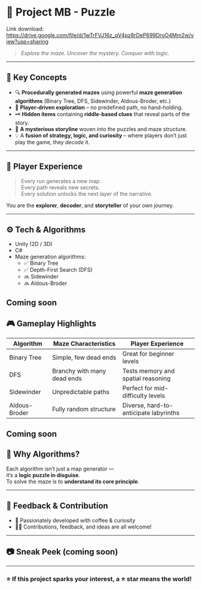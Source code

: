 # 🧩 Project MB - Puzzle
Link download: https://drive.google.com/file/d/1wTrFVJ16z_qV4pz8rDeP699DroO4Mm2w/view?usp=sharing
> *Explore the maze. Uncover the mystery. Conquer with logic.*

---

## 📌 Key Concepts

- 🔍 **Procedurally generated mazes** using powerful **maze generation algorithms** (Binary Tree, DFS, Sidewinder, Aldous-Broder, etc.)
- 🚶 **Player-driven exploration** – no predefined path, no hand-holding.
- 🗝️ **Hidden items** containing **riddle-based clues** that reveal parts of the story.
- 🧠 **A mysterious storyline** woven into the puzzles and maze structure.
- 💡 A **fusion of strategy, logic, and curiosity** – where players don’t just play the game, they *decode* it.

---

## 🌌 Player Experience

> Every run generates a new map.  
> Every path reveals new secrets.  
> Every solution unlocks the next layer of the narrative.

You are the **explorer**, **decoder**, and **storyteller** of your own journey.

---

## ⚙️ Tech & Algorithms

- Unity (2D / 3D)
- C#
- Maze generation algorithms:
  - ✅ Binary Tree
  - ✅ Depth-First Search (DFS)
  - 🔜 Sidewinder
  - 🔜 Aldous-Broder

Coming soon
---

## 🎮 Gameplay Highlights

| Algorithm         | Maze Characteristics              | Player Experience                               |
|-------------------|-----------------------------------|--------------------------------------------------|
| Binary Tree       | Simple, few dead ends             | Great for beginner levels                        |
| DFS               | Branchy with many dead ends       | Tests memory and spatial reasoning               |
| Sidewinder        | Unpredictable paths               | Perfect for mid-difficulty levels                |
| Aldous-Broder     | Fully random structure            | Diverse, hard-to-anticipate labyrinths           |

Coming soon
---

## 🧠 Why Algorithms?

Each algorithm isn’t just a map generator —  
it’s a **logic puzzle in disguise**.  
To solve the maze is to **understand its core principle**.

---

## 💬 Feedback & Contribution

- 👾 Passionately developed with coffee & curiosity
- 🧑‍💻 Contributions, feedback, and ideas are all welcome!

---

## 📷 Sneak Peek (coming soon)

---

### ⭐ If this project sparks your interest, a ⭐ star means the world!
